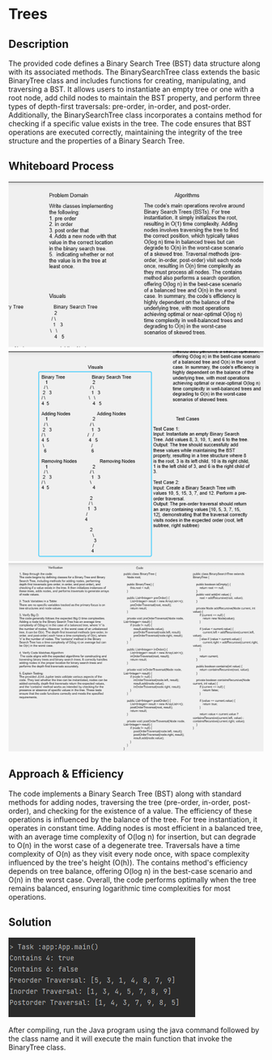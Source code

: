 # Trees

## Description

The provided code  defines a Binary Search Tree (BST) data structure along with its associated methods. The BinarySearchTree class extends the basic
BinaryTree class and includes functions for creating, manipulating, and traversing a BST. It allows users to instantiate an empty tree or one with a root
node, add child nodes to maintain the BST property, and perform three types of depth-first traversals: pre-order, in-order, and post-order. Additionally,
the BinarySearchTree class incorporates a contains method for checking if a specific value exists in the tree. The code ensures that BST operations are
executed correctly, maintaining the integrity of the tree structure and the properties of a Binary Search Tree.

## Whiteboard Process

![WhiteBoard](../../../../../../assests/Challenge15%20WhiteBoard%20part1.png)
![WhiteBoard](../../../../../../assests/Challenge15%20WhiteBoard%20part2.png)
![WhiteBoard](../../../../../../assests/Challenge15%20WhiteBoard%20part3.png)

## Approach & Efficiency

The code implements a Binary Search Tree (BST) along with standard methods for adding nodes, traversing the tree (pre-order, in-order, post-order),
and checking for the existence of a value. The efficiency of these operations is influenced by the balance of the tree. For tree instantiation,
it operates in constant time. Adding nodes is most efficient in a balanced tree, with an average time complexity of O(log n) for insertion,
but can degrade to O(n) in the worst case of a degenerate tree. Traversals have a time complexity of O(n) as they visit every node once,
with space complexity influenced by the tree's height (O(h)). The contains method's efficiency depends on tree balance, offering O(log n) in the best-case
scenario and O(n) in the worst case. Overall, the code performs optimally when the tree remains balanced, ensuring logarithmic time complexities for most
operations.

## Solution

![Output](../../../../../../assests/challenge%2015%20output.png)

After compiling, run the Java program using the java command followed by the class name and it will execute the main function that invoke the BinaryTree class.

